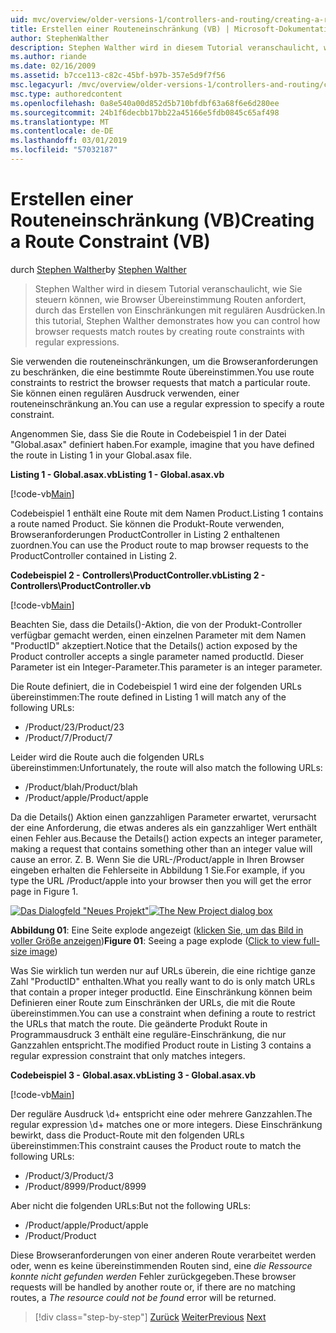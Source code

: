 ```yaml
---
uid: mvc/overview/older-versions-1/controllers-and-routing/creating-a-route-constraint-vb
title: Erstellen einer Routeneinschränkung (VB) | Microsoft-Dokumentation
author: StephenWalther
description: Stephen Walther wird in diesem Tutorial veranschaulicht, wie Sie steuern können, wie Browser Übereinstimmung Routen anfordert, durch das Erstellen von Einschränkungen mit regulären Ausdrücken.
ms.author: riande
ms.date: 02/16/2009
ms.assetid: b7cce113-c82c-45bf-b97b-357e5d9f7f56
msc.legacyurl: /mvc/overview/older-versions-1/controllers-and-routing/creating-a-route-constraint-vb
msc.type: authoredcontent
ms.openlocfilehash: 0a8e540a00d852d5b710bfdbf63a68f6e6d280ee
ms.sourcegitcommit: 24b1f6decbb17bb22a45166e5fdb0845c65af498
ms.translationtype: MT
ms.contentlocale: de-DE
ms.lasthandoff: 03/01/2019
ms.locfileid: "57032187"
---
```

<a name="creating-a-route-constraint-vb"></a><span data-ttu-id="3a5b4-103">Erstellen einer Routeneinschränkung (VB)</span><span class="sxs-lookup"><span data-stu-id="3a5b4-103">Creating a Route Constraint (VB)</span></span>
====================
<span data-ttu-id="3a5b4-104">durch [Stephen Walther](https://github.com/StephenWalther)</span><span class="sxs-lookup"><span data-stu-id="3a5b4-104">by [Stephen Walther](https://github.com/StephenWalther)</span></span>

> <span data-ttu-id="3a5b4-105">Stephen Walther wird in diesem Tutorial veranschaulicht, wie Sie steuern können, wie Browser Übereinstimmung Routen anfordert, durch das Erstellen von Einschränkungen mit regulären Ausdrücken.</span><span class="sxs-lookup"><span data-stu-id="3a5b4-105">In this tutorial, Stephen Walther demonstrates how you can control how browser requests match routes by creating route constraints with regular expressions.</span></span>


<span data-ttu-id="3a5b4-106">Sie verwenden die routeneinschränkungen, um die Browseranforderungen zu beschränken, die eine bestimmte Route übereinstimmen.</span><span class="sxs-lookup"><span data-stu-id="3a5b4-106">You use route constraints to restrict the browser requests that match a particular route.</span></span> <span data-ttu-id="3a5b4-107">Sie können einen regulären Ausdruck verwenden, einer routeneinschränkung an.</span><span class="sxs-lookup"><span data-stu-id="3a5b4-107">You can use a regular expression to specify a route constraint.</span></span>

<span data-ttu-id="3a5b4-108">Angenommen Sie, dass Sie die Route in Codebeispiel 1 in der Datei "Global.asax" definiert haben.</span><span class="sxs-lookup"><span data-stu-id="3a5b4-108">For example, imagine that you have defined the route in Listing 1 in your Global.asax file.</span></span>

<span data-ttu-id="3a5b4-109">**Listing 1 - Global.asax.vb**</span><span class="sxs-lookup"><span data-stu-id="3a5b4-109">**Listing 1 - Global.asax.vb**</span></span>

[!code-vb[Main](creating-a-route-constraint-vb/samples/sample1.vb)]

<span data-ttu-id="3a5b4-110">Codebeispiel 1 enthält eine Route mit dem Namen Product.</span><span class="sxs-lookup"><span data-stu-id="3a5b4-110">Listing 1 contains a route named Product.</span></span> <span data-ttu-id="3a5b4-111">Sie können die Produkt-Route verwenden, Browseranforderungen ProductController in Listing 2 enthaltenen zuordnen.</span><span class="sxs-lookup"><span data-stu-id="3a5b4-111">You can use the Product route to map browser requests to the ProductController contained in Listing 2.</span></span>

<span data-ttu-id="3a5b4-112">**Codebeispiel 2 - Controllers\ProductController.vb**</span><span class="sxs-lookup"><span data-stu-id="3a5b4-112">**Listing 2 - Controllers\ProductController.vb**</span></span>

[!code-vb[Main](creating-a-route-constraint-vb/samples/sample2.vb)]

<span data-ttu-id="3a5b4-113">Beachten Sie, dass die Details()-Aktion, die von der Produkt-Controller verfügbar gemacht werden, einen einzelnen Parameter mit dem Namen "ProductID" akzeptiert.</span><span class="sxs-lookup"><span data-stu-id="3a5b4-113">Notice that the Details() action exposed by the Product controller accepts a single parameter named productId.</span></span> <span data-ttu-id="3a5b4-114">Dieser Parameter ist ein Integer-Parameter.</span><span class="sxs-lookup"><span data-stu-id="3a5b4-114">This parameter is an integer parameter.</span></span>

<span data-ttu-id="3a5b4-115">Die Route definiert, die in Codebeispiel 1 wird eine der folgenden URLs übereinstimmen:</span><span class="sxs-lookup"><span data-stu-id="3a5b4-115">The route defined in Listing 1 will match any of the following URLs:</span></span>

- <span data-ttu-id="3a5b4-116">/Product/23</span><span class="sxs-lookup"><span data-stu-id="3a5b4-116">/Product/23</span></span>
- <span data-ttu-id="3a5b4-117">/Product/7</span><span class="sxs-lookup"><span data-stu-id="3a5b4-117">/Product/7</span></span>

<span data-ttu-id="3a5b4-118">Leider wird die Route auch die folgenden URLs übereinstimmen:</span><span class="sxs-lookup"><span data-stu-id="3a5b4-118">Unfortunately, the route will also match the following URLs:</span></span>

- <span data-ttu-id="3a5b4-119">/Product/blah</span><span class="sxs-lookup"><span data-stu-id="3a5b4-119">/Product/blah</span></span>
- <span data-ttu-id="3a5b4-120">/Product/apple</span><span class="sxs-lookup"><span data-stu-id="3a5b4-120">/Product/apple</span></span>

<span data-ttu-id="3a5b4-121">Da die Details() Aktion einen ganzzahligen Parameter erwartet, verursacht der eine Anforderung, die etwas anderes als ein ganzzahliger Wert enthält einen Fehler aus.</span><span class="sxs-lookup"><span data-stu-id="3a5b4-121">Because the Details() action expects an integer parameter, making a request that contains something other than an integer value will cause an error.</span></span> <span data-ttu-id="3a5b4-122">Z. B. Wenn Sie die URL-/Product/apple in Ihren Browser eingeben erhalten die Fehlerseite in Abbildung 1 Sie.</span><span class="sxs-lookup"><span data-stu-id="3a5b4-122">For example, if you type the URL /Product/apple into your browser then you will get the error page in Figure 1.</span></span>


<span data-ttu-id="3a5b4-123">[![Das Dialogfeld "Neues Projekt"](creating-a-route-constraint-vb/_static/image1.jpg)](creating-a-route-constraint-vb/_static/image1.png)</span><span class="sxs-lookup"><span data-stu-id="3a5b4-123">[![The New Project dialog box](creating-a-route-constraint-vb/_static/image1.jpg)](creating-a-route-constraint-vb/_static/image1.png)</span></span>

<span data-ttu-id="3a5b4-124">**Abbildung 01**: Eine Seite explode angezeigt ([klicken Sie, um das Bild in voller Größe anzeigen](creating-a-route-constraint-vb/_static/image2.png))</span><span class="sxs-lookup"><span data-stu-id="3a5b4-124">**Figure 01**: Seeing a page explode ([Click to view full-size image](creating-a-route-constraint-vb/_static/image2.png))</span></span>


<span data-ttu-id="3a5b4-125">Was Sie wirklich tun werden nur auf URLs überein, die eine richtige ganze Zahl "ProductID" enthalten.</span><span class="sxs-lookup"><span data-stu-id="3a5b4-125">What you really want to do is only match URLs that contain a proper integer productId.</span></span> <span data-ttu-id="3a5b4-126">Eine Einschränkung können beim Definieren einer Route zum Einschränken der URLs, die mit die Route übereinstimmen.</span><span class="sxs-lookup"><span data-stu-id="3a5b4-126">You can use a constraint when defining a route to restrict the URLs that match the route.</span></span> <span data-ttu-id="3a5b4-127">Die geänderte Produkt Route in Programmausdruck 3 enthält eine reguläre-Einschränkung, die nur Ganzzahlen entspricht.</span><span class="sxs-lookup"><span data-stu-id="3a5b4-127">The modified Product route in Listing 3 contains a regular expression constraint that only matches integers.</span></span>

<span data-ttu-id="3a5b4-128">**Codebeispiel 3 - Global.asax.vb**</span><span class="sxs-lookup"><span data-stu-id="3a5b4-128">**Listing 3 - Global.asax.vb**</span></span>

[!code-vb[Main](creating-a-route-constraint-vb/samples/sample3.vb)]

<span data-ttu-id="3a5b4-129">Der reguläre Ausdruck \d+ entspricht eine oder mehrere Ganzzahlen.</span><span class="sxs-lookup"><span data-stu-id="3a5b4-129">The regular expression \d+ matches one or more integers.</span></span> <span data-ttu-id="3a5b4-130">Diese Einschränkung bewirkt, dass die Product-Route mit den folgenden URLs übereinstimmen:</span><span class="sxs-lookup"><span data-stu-id="3a5b4-130">This constraint causes the Product route to match the following URLs:</span></span>

- <span data-ttu-id="3a5b4-131">/Product/3</span><span class="sxs-lookup"><span data-stu-id="3a5b4-131">/Product/3</span></span>
- <span data-ttu-id="3a5b4-132">/Product/8999</span><span class="sxs-lookup"><span data-stu-id="3a5b4-132">/Product/8999</span></span>

<span data-ttu-id="3a5b4-133">Aber nicht die folgenden URLs:</span><span class="sxs-lookup"><span data-stu-id="3a5b4-133">But not the following URLs:</span></span>

- <span data-ttu-id="3a5b4-134">/Product/apple</span><span class="sxs-lookup"><span data-stu-id="3a5b4-134">/Product/apple</span></span>
- <span data-ttu-id="3a5b4-135">/Product</span><span class="sxs-lookup"><span data-stu-id="3a5b4-135">/Product</span></span>

<span data-ttu-id="3a5b4-136">Diese Browseranforderungen von einer anderen Route verarbeitet werden oder, wenn es keine übereinstimmenden Routen sind, eine *die Ressource konnte nicht gefunden werden* Fehler zurückgegeben.</span><span class="sxs-lookup"><span data-stu-id="3a5b4-136">These browser requests will be handled by another route or, if there are no matching routes, a *The resource could not be found* error will be returned.</span></span>

> [!div class="step-by-step"]
> <span data-ttu-id="3a5b4-137">[Zurück](creating-custom-routes-vb.md)
> [Weiter](creating-a-custom-route-constraint-vb.md)</span><span class="sxs-lookup"><span data-stu-id="3a5b4-137">[Previous](creating-custom-routes-vb.md)
[Next](creating-a-custom-route-constraint-vb.md)</span></span>
